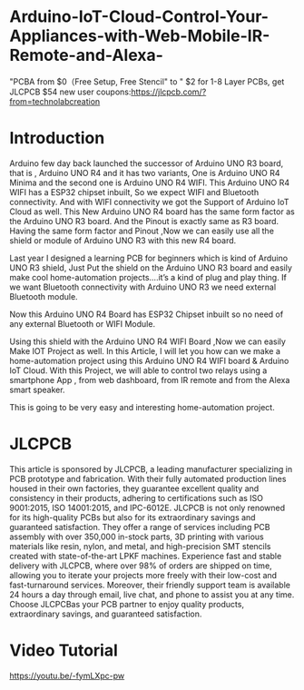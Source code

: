 # Arduino-IoT-Cloud-Control-Your-Appliances-with-Web-Mobile-IR-Remote-and-Alexa-
"PCBA from $0（Free Setup, Free Stencil" to " $2 for 1-8 Layer PCBs, get JLCPCB $54 new user coupons:https://jlcpcb.com/?from=technolabcreation

# Introduction
Arduino few day back launched the successor of Arduino UNO R3 board, that is , Arduino UNO R4 and it has two variants, One is Arduino UNO R4 Minima and the second one is Arduino UNO R4 WIFI.
This Arduino UNO R4 WIFI has a ESP32 chipset inbuilt, So we expect WIFI and Bluetooth connectivity. And with WIFI connectivity we got the Support of Arduino IoT Cloud as well.
This New Arduino UNO R4 board has the same form factor as the Arduino UNO R3 board. And the Pinout is exactly same as R3 board.
Having the same form factor and Pinout ,Now we can easily use all the shield or module of Arduino UNO R3 with this new R4 board.

Last year I designed a learning PCB for beginners which is kind of Arduino UNO R3 shield, Just Put the shield on the Arduino UNO R3 board and easily make cool home-automation projects….it’s a kind of plug and play thing.
If we want Bluetooth connectivity with Arduino UNO R3  we need external Bluetooth module.

Now this Arduino UNO R4 Board has ESP32 Chipset inbuilt so no need of any external Bluetooth or WIFI Module.

Using this shield with the Arduino UNO R4 WIFI Board ,Now we can easily Make IOT Project as well.
In this Article,  I will let you how can we make a home-automation project using this Arduino UNO R4 WIFI board & Arduino IoT Cloud.
With this Project, we will able to control two relays using a smartphone App , from web dashboard, from IR remote and from the Alexa smart speaker.

This is going to be very easy and interesting home-automation project.

# JLCPCB

This article is sponsored by JLCPCB, a leading manufacturer specializing in PCB prototype and fabrication. With their fully automated production lines housed in their own factories, they guarantee excellent quality and consistency in their products, adhering to certifications such as ISO 9001:2015, ISO 14001:2015, and IPC-6012E.
JLCPCB is not only renowned for its high-quality PCBs but also for its extraordinary savings and guaranteed satisfaction. They offer a range of services including PCB assembly with over 350,000 in-stock parts, 3D printing with various materials like resin, nylon, and metal, and high-precision SMT stencils created with state-of-the-art LPKF machines.
Experience fast and stable delivery with JLCPCB, where over 98% of orders are shipped on time, allowing you to iterate your projects more freely with their low-cost and fast-turnaround services. Moreover, their friendly support team is available 24 hours a day through email, live chat, and phone to assist you at any time.
Choose JLCPCBas your PCB partner to enjoy quality products, extraordinary savings, and guaranteed satisfaction.

# Video Tutorial

https://youtu.be/-fymLXpc-pw
